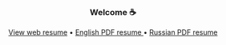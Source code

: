 <h3 align="center">Welcome ☕ </h3>
<p align="center">
  <a href="https://kazzila.github.io/resume/index.html">View web resume</a> •
  <a href="/docs/src/pdf_docs/Kazakov_Ilya_Python_Developer_en.pdf"
     download
     onclick="window.open('https://github.com/Kazzila/resume/blob/main/docs/src/pdf_docs/Kazakov_Ilya_Python_Developer_en.pdf');
      window.location.href='/docs/src/pdf_docs/Kazakov_Ilya_Python_Developer_en.pdf';">
    English PDF resume
  </a> •
  <a href="/docs/src/pdf_docs/Kazakov_Ilya_Python_Developer_ru.pdf"
     download
     onclick="window.open('https://github.com/Kazzila/resume/blob/main/docs/src/pdf_docs/Kazakov_Ilya_Python_Developer_ru.pdf');
      window.location.href='/docs/src/pdf_docs/Kazakov_Ilya_Python_Developer_ru.pdf';">
    Russian PDF resume
  </a>
  <br><br>
</p>
